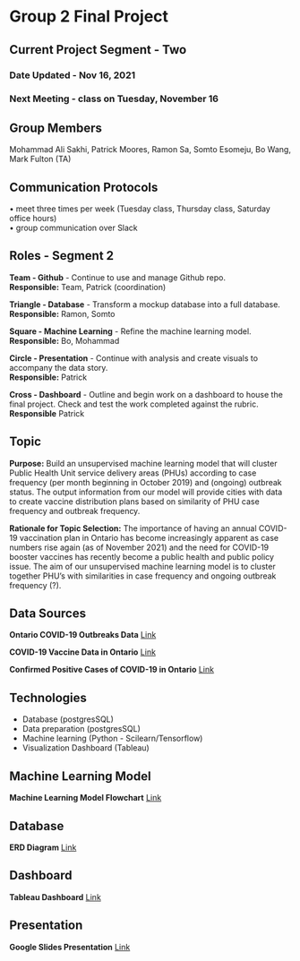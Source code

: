 # Group 2 Final Project


## Current Project Segment - Two

### Date Updated - Nov 16, 2021

### Next Meeting - class on Tuesday, November 16


## Group Members
Mohammad Ali Sakhi, Patrick Moores, Ramon Sa, Somto Esomeju, Bo Wang, Mark Fulton (TA)


## Communication Protocols
• meet three times per week (Tuesday class, Thursday class, Saturday office hours)     
• group communication over Slack


## Roles - Segment 2
**Team - Github** - Continue to use and manage Github repo.  
**Responsible:** Team, Patrick (coordination)

**Triangle - Database** - Transform a mockup database into a full database.   
**Responsible:** Ramon, Somto

**Square - Machine Learning** - Refine the machine learning model.  
**Responsible:** Bo, Mohammad
    
**Circle - Presentation** - Continue with analysis and create visuals to accompany the data story.   
**Responsible:** Patrick

**Cross - Dashboard** - Outline and begin work on a dashboard to house the final project. Check and test the work completed against the rubric.   
**Responsible** Patrick 
  

## Topic
**Purpose:** Build an unsupervised machine learning model that will cluster Public Health Unit service delivery areas (PHUs) according to case frequency (per month beginning in October 2019) and (ongoing) outbreak status. The output information from our model will provide cities with data to create vaccine distribution plans based on similarity of PHU case frequency and outbreak frequency.

**Rationale for Topic Selection:** The importance of having an annual COVID-19 vaccination plan in Ontario has become increasingly apparent as case numbers rise again (as of November 2021) and the need for COVID-19 booster vaccines has recently become a public health and public policy issue.
The aim of our unsupervised machine learning model is to cluster together PHU’s with similarities in case frequency and ongoing outbreak frequency (?). 


## Data Sources
**Ontario COVID-19 Outbreaks Data**   [Link](https://data.ontario.ca/dataset/ontario-covid-19-outbreaks-data)

**COVID-19 Vaccine Data in Ontario**   [Link](https://data.ontario.ca/dataset/covid-19-vaccine-data-in-ontario)

**Confirmed Positive Cases of COVID-19 in Ontario**   [Link](https://data.ontario.ca/en/dataset/confirmed-positive-cases-of-covid-19-in-ontario)


## Technologies
- Database (postgresSQL)
- Data preparation (postgresSQL)
- Machine learning (Python - Scilearn/Tensorflow)
- Visualization Dashboard (Tableau)


## Machine Learning Model
**Machine Learning Model Flowchart**   [Link](https://github.com/pmoores/Group2_Project/blob/main/Images/ML%20Model%20Overview.pdf)


## Database
**ERD Diagram**  [Link](https://github.com/pmoores/Group2_Project/blob/main/database/ERD.png)


## Dashboard
**Tableau Dashboard**  [Link](https://public.tableau.com/app/profile/patrick.moores/viz/COVID-19_Analysis_Group2/2021CasesbyPHU)


## Presentation
**Google Slides Presentation**  [Link](https://docs.google.com/presentation/d/1GRAW5DcUnJiMPy0EA99P2qMoqcQWGWLsmU2lP00eoZc/edit?usp=sharing)


